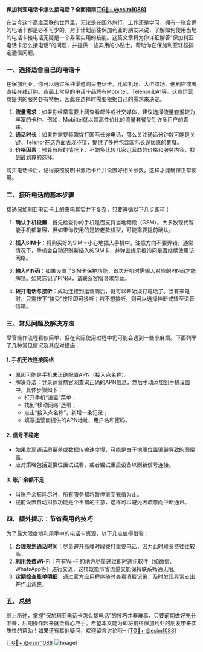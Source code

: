 **保加利亚电话卡怎么接电话？全面指南[[TG💪+ @esim1088](https://t.me/s/esim1088)]**

在当今这个高度互联的世界里，无论是在国外旅行、工作还是学习，拥有一张合适的电话卡都是必不可少的。对于计划前往保加利亚的朋友来说，了解如何使用当地的电话卡接电话无疑是一个非常实用的技能。这篇文章将为你详细解答“保加利亚电话卡怎么接电话”的问题，并提供一些实用的小贴士，帮助你在保加利亚轻松搞定通信问题。

### 一、选择适合自己的电话卡

在保加利亚，你可以通过多种渠道购买电话卡，比如机场、大型商场、便利店或者直接在线订购。市面上常见的电话卡品牌有Mobiltel、Telenor和A1等。这些运营商提供的服务各有特色，因此在选择时需要根据自己的需求来决定。

1. **流量需求**：如果你经常需要上网查看邮件或社交媒体，建议选择流量套餐较为丰富的卡种。例如，Mobiltel就以其高性价比的流量套餐受到许多用户的青睐。
2. **通话时长**：如果你需要频繁拨打国际长途电话，那么关注通话分钟数可能是关键。Telenor在这方面表现不错，提供了多种包含国际长途优惠的套餐。
3. **价格因素**：预算有限的情况下，不妨多比较几家运营商的价格和服务内容，找到最划算的选择。

购买电话卡后，记得按照说明书激活卡片并设置好相关参数，这样才能确保正常使用。

### 二、接听电话的基本步骤

接通保加利亚电话卡上的来电其实并不复杂，只要遵循以下几步即可：

1. **确认手机设置**：首先检查你的手机是否支持当地频段（GSM）。大多数现代智能手机都兼容，但如果你使用的是较老款机型，可能需要提前确认。
   
2. **插入SIM卡**：将购买好的SIM卡小心地插入手机中，注意方向不要弄错。通常情况下，手机会自动识别新插入的SIM卡，并弹出提示框询问是否继续使用该网络。

3. **输入PIN码**：如果设置了SIM卡保护功能，首次开机时需输入对应的PIN码才能解锁。如果忘记了PIN码，请联系客服寻求帮助。

4. **拨打电话与接听**：成功连接到运营商后，就可以开始拨打电话了。当有来电时，只需按下“接受”按钮即可接听；若不想接听，则可以选择挂断或转至语音信箱。

### 三、常见问题及解决方法

尽管操作流程看似简单，但在实际使用过程中仍可能会遇到一些小麻烦。下面列举了几种常见情况及其应对措施：

#### 1. 手机无法连接网络
- 原因可能是手机未正确配置APN（接入点名称）。
- 解决办法：登录运营商官网查询正确的APN信息，然后手动添加到手机设置中。具体步骤如下：
  - 打开手机“设置”菜单；
  - 找到“移动网络”选项；
  - 点击“接入点名称”，新增一条记录；
  - 填写运营商提供的APN地址、用户名和密码。

#### 2. 信号不稳定
- 如果发现通话质量差或数据传输速度慢，可能是由于地理位置偏僻导致的弱覆盖。
- 应对策略包括更换位置试试看，或者尝试重启设备以刷新信号连接。

#### 3. 账户余额不足
- 当账户余额耗尽时，所有服务都将暂停直至充值为止。
- 提前设置自动扣款功能是个不错的主意，这样可以避免因疏忽而中断通讯。

### 四、额外提示：节省费用的技巧

为了最大限度地利用手中的电话卡资源，以下几点值得借鉴：

1. **合理规划通话时间**：尽量避开高峰时段拨打重要电话，因为此时段资费往往较高。
2. **利用免费Wi-Fi**：在有Wi-Fi的地方尽量通过即时通讯软件（如微信、WhatsApp等）进行交流，这样既能节省流量又能保持联系畅通无阻。
3. **定期检查账单明细**：通过官方应用程序随时查看消费记录，及时发现异常支出并作出调整。

### 五、总结

综上所述，掌握“保加利亚电话卡怎么接电话”的技巧并非难事，只要前期做好充分准备，后期操作起来就会得心应手。希望本文能为即将前往保加利亚的朋友带来实质性的帮助！如果还有其他疑问，欢迎留言讨论哦～[[TG💪+ @esim1088](https://t.me/s/esim1088)]

[[TG💪+ @esim1088](https://t.me/s/esim1088) ![Image](https://i.postimg.cc/4NQfJmqS/Snipaste-2025-05-13-00-14-12.png)]